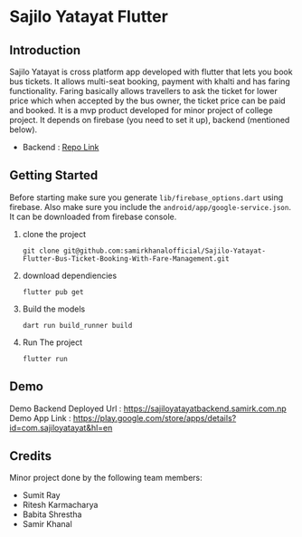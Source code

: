 # Sajilo Yatayat Flutter

## Introduction

Sajilo Yatayat is cross platform app developed with flutter that lets you book bus tickets. It allows multi-seat booking, payment with khalti and has faring functionality. Faring basically allows travellers to ask the ticket for lower price which when accepted by the bus owner, the ticket price can be paid and booked. It is a mvp product developed for minor project of college project. It depends on firebase (you need to set it up), backend (mentioned below).
 - Backend : <a href="https://github.com/samirkhanalofficial/Sajilo-Yatayat-Backend-Bus-Ticket-Booking-With-Fare-Management/tree/main">Repo Link</a>



## Getting Started
Before starting make sure you generate `lib/firebase_options.dart` using firebase. Also make sure you include the `android/app/google-service.json`. It can be downloaded from firebase console.

1. clone the project

   ```terminal
   git clone git@github.com:samirkhanalofficial/Sajilo-Yatayat-Flutter-Bus-Ticket-Booking-With-Fare-Management.git
   ```

2. download dependiencies

   ```terminal
   flutter pub get
   ```

3. Build the models

   ```terminal
   dart run build_runner build
   ```

4. Run The project

   ```terminal
   flutter run
   ```

## Demo
Demo Backend Deployed Url : https://sajiloyatayatbackend.samirk.com.np <br/>
Demo App Link : https://play.google.com/store/apps/details?id=com.sajiloyatayat&hl=en

## Credits

Minor project done by the following team members:

- Sumit Ray
- Ritesh Karmacharya
- Babita Shrestha
- Samir Khanal
